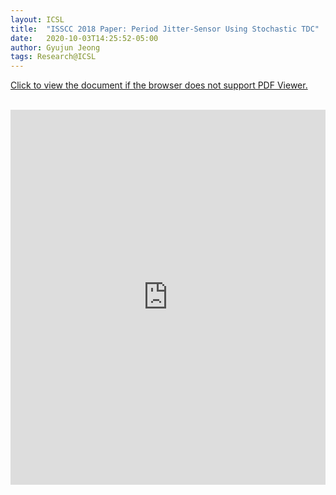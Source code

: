 ```yaml
---
layout: ICSL
title:  "ISSCC 2018 Paper: Period Jitter-Sensor Using Stochastic TDC"
date:   2020-10-03T14:25:52-05:00
author: Gyujun Jeong
tags: Research@ICSL
---
```


<a href="https://drive.google.com/file/d/1jUJTlus_3m_iMsgDRyiCkohEnsfQRykx/preview" target="_blank">Click to view the document if the browser does not support PDF Viewer.</a><br><br>
<iframe src="https://drive.google.com/file/d/1jUJTlus_3m_iMsgDRyiCkohEnsfQRykx/preview" style="width:100%; height:600px;" frameborder="0"></iframe>
